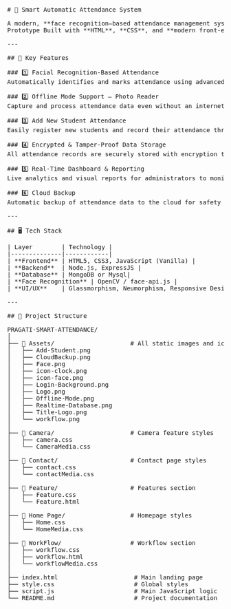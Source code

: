 <pre>
# 📸 Smart Automatic Attendance System

A modern, **face recognition–based attendance management system** with **real-time monitoring**, **secure data storage**, and a **sleek dark-themed UI**.  
Prototype Built with **HTML**, **CSS**, and **modern front-end design patterns** like **glassmorphism** and **neumorphism**.

---

## 🚀 Key Features

### 1️⃣ Facial Recognition-Based Attendance  
Automatically identifies and marks attendance using advanced facial recognition technology.

### 2️⃣ Offline Mode Support – Photo Reader  
Capture and process attendance data even without an internet connection, using stored images.

### 3️⃣ Add New Student Attendance  
Easily register new students and record their attendance through an intuitive interface.

### 4️⃣ Encrypted & Tamper-Proof Data Storage  
All attendance records are securely stored with encryption to prevent unauthorized access or manipulation.

### 5️⃣ Real-Time Dashboard & Reporting  
Live analytics and visual reports for administrators to monitor attendance trends instantly.

### 6️⃣ Cloud Backup  
Automatic backup of attendance data to the cloud for safety and easy restoration.

---

## 🖥️ Tech Stack

| Layer        | Technology |
|--------------|------------|
| **Frontend** | HTML5, CSS3, JavaScript (Vanilla) |
| **Backend**  | Node.js, ExpressJS |
| **Database** | MongoDB or Mysql|
| **Face Recognition** | OpenCV / face-api.js |
| **UI/UX**    | Glassmorphism, Neumorphism, Responsive Design |

---

## 📂 Project Structure

PRAGATI-SMART-ATTENDANCE/
│
├── 📁 Assets/                     # All static images and icons
│   ├── Add-Student.png
│   ├── CloudBackup.png
│   ├── Face.png
│   ├── icon-clock.png
│   ├── icon-face.png
│   ├── Login-Background.png
│   ├── Logo.png
│   ├── Offline-Mode.png
│   ├── Realtime-Database.png
│   ├── Title-Logo.png
│   └── workflow.png
│
├── 📁 Camera/                     # Camera feature styles
│   ├── camera.css
│   └── CameraMedia.css
│
├── 📁 Contact/                    # Contact page styles
│   ├── contact.css
│   └── contactMedia.css
│
├── 📁 Feature/                    # Features section
│   ├── Feature.css
│   └── Feature.html
│
├── 📁 Home Page/                  # Homepage styles
│   ├── Home.css
│   └── HomeMedia.css
│
├── 📁 WorkFlow/                   # Workflow section
│   ├── workflow.css
│   ├── workflow.html
│   └── workflowMedia.css
│
├── index.html                     # Main landing page
├── style.css                      # Global styles
├── script.js                      # Main JavaScript logic
└── README.md                      # Project documentation
</pre>